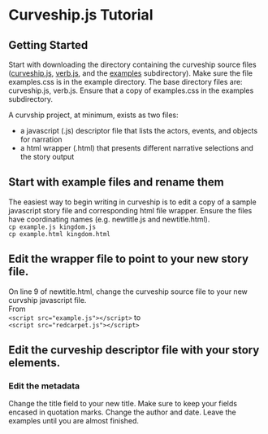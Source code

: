 # Curveship.js Tutorial

## Getting Started
Start with downloading the directory containing the curveship source files ([curveship.js](../curveship.js), [verb.js](../verb.js),  and the [examples](../examples/) subdirectory). Make sure the file examples.css is in the example directory.
The base directory files are: curveship.js, verb.js. Ensure that a copy of examples.css in the examples subdirectory.

A curvship project, at minimum, exists as two files:
*  a javascript (.js) descriptor file that lists the actors, events, and objects for narration
*  a html wrapper (.html) that presents different narrative selections and the story output

## Start with example files and rename them
The easiest way to begin writing in curveship is to edit a copy of a sample javascript story file and corresponding html file wrapper. 
Ensure the files have  coordinating names (e.g. newtitle.js and newtitle.html). 
<br>`cp example.js kingdom.js`
<br>`cp example.html kingdom.html`

## Edit the wrapper file to point to your new story file.
 On line 9 of newtitle.html, change the curveship source file to your new curvship javascript file. <br>
 From<br>
`<script src="example.js"></script>`
to<br>
`<script src="redcarpet.js"></script>`

## Edit the curveship descriptor file with your story elements.

### Edit the metadata
Change the title field to your new title. Make sure to keep your fields encased in quotation marks.
Change the author and date.
Leave the examples until you are almost finished.

###
